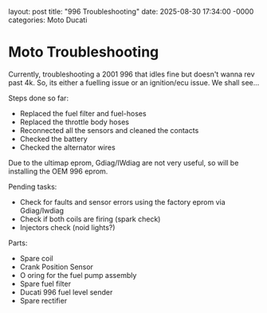 layout: post
title: "996 Troubleshooting"
date: 2025-08-30 17:34:00 -0000
categories: Moto Ducati

# Moto Troubleshooting 

Currently, troubleshooting a 2001 996 that idles fine but doesn't wanna rev past 4k. 
So, its either a fuelling issue or an ignition/ecu issue. We shall see... 

Steps done so far:

- Replaced the fuel filter and fuel-hoses
- Replaced the throttle body hoses
- Reconnected all the sensors and cleaned the contacts
- Checked the battery
- Checked the alternator wires 

Due to the ultimap eprom, Gdiag/IWdiag are not very useful, so will be installing the OEM 996 eprom. 

Pending tasks: 

- Check for faults and sensor errors using the factory eprom via Gdiag/Iwdiag
- Check if both coils are firing (spark check)
- Injectors check (noid lights?)

Parts: 
- Spare coil
- Crank Position Sensor
- O oring for the fuel pump assembly
- Spare fuel filter
- Ducati 996 fuel level sender
- Spare rectifier 

